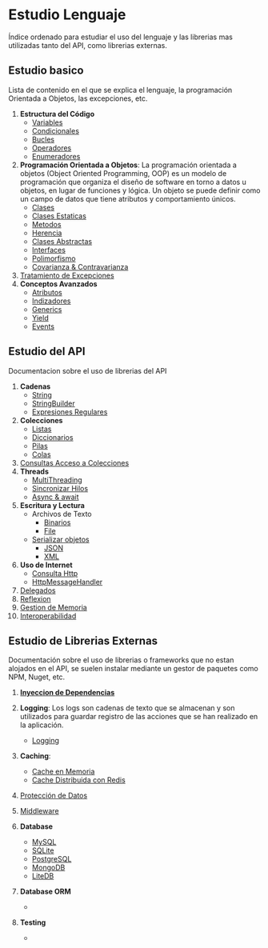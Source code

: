 # Estudio Lenguaje
Índice ordenado para estudiar el uso del lenguaje y las librerias mas utilizadas tanto del API, como librerias externas.


## Estudio basico
Lista de contenido en el que se explica el lenguaje, la programación Orientada a Objetos, las excepciones, etc.

1. **Estructura del Código**
    - [Variables](./docs/Lenguaje/EstructuraCodigo/Variables.md)
    - [Condicionales](./docs/Lenguaje/EstructuraCodigo/InstruccionSeleccion.md)
    - [Bucles](./docs/Lenguaje/EstructuraCodigo/InstruccionIteracion.md)
    - [Operadores](./docs/Lenguaje/EstructuraCodigo/Operadores.md)
    - [Enumeradores](./docs/Lenguaje/EstructuraCodigo/Enums.md)
1. **Programación Orientada a Objetos**: La programación orientada a objetos (Object Oriented Programming, OOP) es un modelo de programación que organiza el diseño de software en torno a datos u objetos, en lugar de funciones y lógica. Un objeto se puede definir como un campo de datos que tiene atributos y comportamiento únicos.
    - [Clases](./docs/Lenguaje/POO/Clases.md)
    - [Clases Estaticas](./docs/Lenguaje/POO/StaticClass.md)
    - [Metodos](./docs/Lenguaje/POO/Method.md)
    - [Herencia](./docs/Lenguaje/POO/Herencia.md)
    - [Clases Abstractas](./docs/Lenguaje/POO/ClasesAbstractas.md)
    - [Interfaces](./docs/Lenguaje/POO/Interfaces.md)
    - [Polimorfismo](./docs/Lenguaje/POO/Polimorfismo.md)
    - [Covarianza & Contravarianza](./docs/Lenguaje/POO/CovarianzaContravarianza.md)
1. [Tratamiento de Excepciones](./docs/Lenguaje/Excepciones/TratamientoExcepciones.md)
1. **Conceptos Avanzados**
    - [Atributos](./docs/Lenguaje/ConceptosAvanzados/Atributos.md)
    - [Indizadores](./docs/Lenguaje/ConceptosAvanzados/Indizadores.md)
    - [Generics](./docs/Lenguaje/ConceptosAvanzados/Generics.md)
    - [Yield](./docs/Lenguaje/ConceptosAvanzados/Yield.md)
    - [Events](./docs/Lenguaje/ConceptosAvanzados/Events.md)


## Estudio del API
Documentacion sobre el uso de librerias del API

1. **Cadenas**
    - [String](./docs/ApiLenguaje/Cadenas/String.md)
    - [StringBuilder](./docs/ApiLenguaje/Cadenas/StringBuilder.md)
    - [Expresiones Regulares](./docs/ApiLenguaje/Cadenas/ExpresionesRegulares.md)
1. **Colecciones**
    - [Listas](./docs/ApiLenguaje/Enumerables/Colecciones/List.md)
    - [Diccionarios](./docs/ApiLenguaje/Enumerables/Colecciones/Dictionary.md)
    - [Pilas](./docs/ApiLenguaje/Enumerables/Colecciones/Stack.md)
    - [Colas](./docs/ApiLenguaje/Enumerables/Colecciones/Queue.md)
1. [Consultas Acceso a Colecciones](./docs/ApiLenguaje/Enumerables/ConsultaDatos.md)
1. **Threads**
    - [MultiThreading](./docs/ApiLenguaje/Threading/MultiThreading.md)
    - [Sincronizar Hilos](./docs/ApiLenguaje/Threading/SyncThreads.md)
    - [Async & await](./docs/ApiLenguaje/Threading/Async.md)
1. **Escritura y Lectura**
    - Archivos de Texto
        - [Binarios](./docs/ApiLenguaje/InputOutput/TextFiles/Binary.md)
        - [File](./docs/ApiLenguaje/InputOutput/TextFiles/File.md)
    - [Serializar objetos](./docs/ApiLenguaje/InputOutput/Serialization/Serializacion.md)
        - [JSON](./docs/ApiLenguaje/InputOutput/Serialization/JSON.md)
        - [XML](./docs/ApiLenguaje/InputOutput/Serialization/XML.md)
1. **Uso de Internet**
    - [Consulta Http](./docs/ApiLenguaje/Network/HttpClient.md)
    - [HttpMessageHandler](./docs/ApiLenguaje/Network/HttpMessageHandler.md)
1. [Delegados](./docs/ApiLenguaje/Delegados.md)
1. [Reflexion](./docs/ApiLenguaje/Reflexion.md)
1. [Gestion de Memoria](./docs/ApiLenguaje/GestionMemoria.md)
1. [Interoperabilidad](./docs/ApiLenguaje/Interoperabilidad.md)

## Estudio de Librerias Externas
Documentación sobre el uso de librerias o frameworks que no estan alojados en el API, se suelen instalar mediante un gestor de paquetes como NPM, Nuget, etc.

1. [**Inyeccion de Dependencias**](./docs/Librerias/DependencyInjection/DependencyInjection.md)
1. **Logging**: Los logs son cadenas de texto que se almacenan y son utilizados para guardar registro de las acciones que se han realizado en la aplicación.
    - [Logging](./docs/Librerias/Logging/Logging.md)
1. **Caching**:
    - [Cache en Memoria](./docs/Librerias/Caching/CacheMemoriaMemory.md)
    - [Cache Distribuida con Redis](./docs/Librerias/Caching/CacheServerRedis.md)
1. [Protección de Datos](./docs/Librerias/ProteccionDatos.md)
1. [Middleware](./docs/Librerias/Middleware.md)
1. **Database**
    - [MySQL](./docs/Librerias/Database/.md)
    - [SQLite](./docs/Librerias/Database/.md)
    - [PostgreSQL](./docs/Librerias/Database/.md)
    - [MongoDB](./docs/Librerias/Database/.md)
    - [LiteDB](./docs/Librerias/Database/.md)

1. **Database ORM**
    - [](./docs/Librerias/DatabaseORM/.md)

1. **Testing**
    - [](./docs/Librerias/Testing/Test.md)
